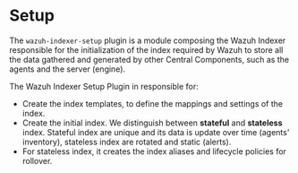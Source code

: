 # Setup

The `wazuh-indexer-setup` plugin is a module composing the Wazuh Indexer responsible for the initialization of the index required by Wazuh to store all the data gathered and generated by other Central Components, such as the agents and the server (engine).

 The Wazuh Indexer Setup Plugin in responsible for:
- Create the index templates, to define the mappings and settings of the index.
- Create the initial index. We distinguish between **stateful** and **stateless** index. Stateful index are unique and its data is update over time (agents' inventory), stateless index are rotated and static (alerts).
- For stateless index, it creates the index aliases and lifecycle policies for rollover.
